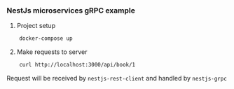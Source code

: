### NestJs microservices gRPC example

1. Project setup
```bash
    docker-compose up
```

2. Make requests to server
```bash
    curl http://localhost:3000/api/book/1
```

Request will be received by `nestjs-rest-client` and handled by `nestjs-grpc`
